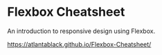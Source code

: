 # Flexbox Cheatsheet
An introduction to responsive design using Flexbox.

https://atlantablack.github.io/Flexbox-Cheatsheet/
